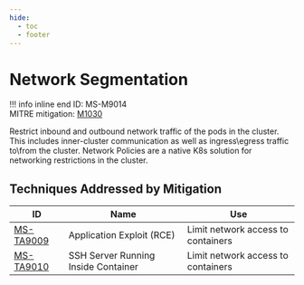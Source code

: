 ```yaml
---
hide:
  - toc
  - footer
---
```


# Network Segmentation

!!! info inline end
    ID: MS-M9014<br>
    MITRE mitigation: [M1030](https://attack.mitre.org/mitigations/M1030/)


Restrict inbound and outbound network traffic of the pods in the cluster. This includes inner-cluster communication as well as ingress\egress traffic to\from the cluster. Network Policies are a native K8s solution for networking restrictions in the cluster.


## Techniques Addressed by Mitigation

|ID|Name|Use|
|--|----------|-----------|
|[MS-TA9009](../techniques/Application%20Exploit%20(RCE).md)|Application Exploit (RCE)|Limit network access to containers|
|[MS-TA9010](../techniques/SSH%20server%20running%20inside%20container.md)|SSH Server Running Inside Container|Limit network access to containers|